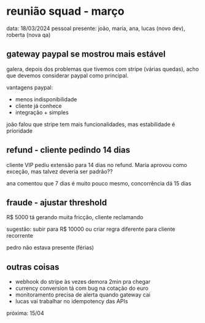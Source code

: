 # reunião squad - março

data: 18/03/2024
pessoal presente: joão, maria, ana, lucas (novo dev), roberta (nova qa)

## gateway paypal se mostrou mais estável

galera, depois dos problemas que tivemos com stripe (várias quedas), acho que devemos considerar paypal como principal.

vantagens paypal:
- menos indisponibilidade 
- cliente já conhece
- integração + simples

joão falou que stripe tem mais funcionalidades, mas estabilidade é prioridade

## refund - cliente pedindo 14 dias

cliente VIP pediu extensão para 14 dias no refund. Maria aprovou como exceção, mas talvez deveria ser padrão?? 

ana comentou que 7 dias é muito pouco mesmo, concorrência dá 15 dias

## fraude - ajustar threshold

R$ 5000 tá gerando muita fricção, cliente reclamando

sugestão: subir para R$ 10000 ou criar regra diferente para cliente recorrente

pedro não estava presente (férias)

## outras coisas
- webhook do stripe às vezes demora 2min pra chegar
- currency conversion tá com bug na cotação do euro  
- monitoramento precisa de alerta quando gateway cai
- lucas vai trabalhar no idempotency das APIs

próxima: 15/04